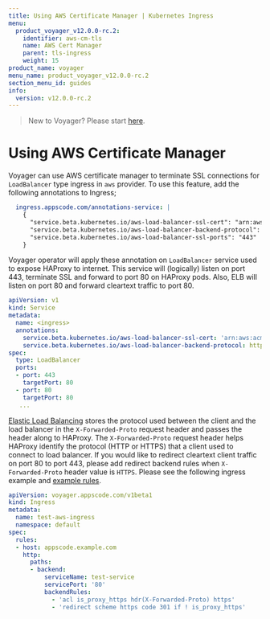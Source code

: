 ```yaml
---
title: Using AWS Certificate Manager | Kubernetes Ingress
menu:
  product_voyager_v12.0.0-rc.2:
    identifier: aws-cm-tls
    name: AWS Cert Manager
    parent: tls-ingress
    weight: 15
product_name: voyager
menu_name: product_voyager_v12.0.0-rc.2
section_menu_id: guides
info:
  version: v12.0.0-rc.2
---
```


> New to Voyager? Please start [here](/products/voyager/v12.0.0-rc.2/concepts/overview).

# Using AWS Certificate Manager

Voyager can use AWS certificate manager to terminate SSL connections for `LoadBalancer` type ingress in `aws` provider. To use this feature,
add the following annotations to Ingress;

```yaml
  ingress.appscode.com/annotations-service: |
    {
      "service.beta.kubernetes.io/aws-load-balancer-ssl-cert": "arn:aws:acm:...",
      "service.beta.kubernetes.io/aws-load-balancer-backend-protocol": "http",
      "service.beta.kubernetes.io/aws-load-balancer-ssl-ports": "443"
    }
```

Voyager operator will apply these annotation on `LoadBalancer` service used to expose HAProxy to internet.
This service will (logically) listen on port 443, terminate SSL and forward to port 80 on HAProxy pods. Also,
ELB will listen on port 80 and forward cleartext traffic to port 80.

```yaml
apiVersion: v1
kind: Service
metadata:
  name: <ingress>
  annotations:
    service.beta.kubernetes.io/aws-load-balancer-ssl-cert: 'arn:aws:acm:...'
    service.beta.kubernetes.io/aws-load-balancer-backend-protocol: http
spec:
  type: LoadBalancer
  ports:
  - port: 443
    targetPort: 80
  - port: 80
    targetPort: 80
   ...
```
[Elastic Load Balancing](http://docs.aws.amazon.com/elasticloadbalancing/latest/classic/x-forwarded-headers.html#x-forwarded-proto)
stores the protocol used between the client and the load balancer in the `X-Forwarded-Proto` request
header and passes the header along to HAProxy. The `X-Forwarded-Proto` request header helps HAProxy
identify the protocol (HTTP or HTTPS) that a client used to connect to load balancer. If you would
like to redirect cleartext client traffic on port 80 to port 443, please add redirect backend rules
when `X-Forwarded-Proto` header value is `HTTPS`. Please see the following ingress example and
[example rules](https://www.exratione.com/2014/10/managing-haproxy-configuration-when-your-server-may-or-may-not-be-behind-an-ssl-terminating-proxy/).

```yaml
apiVersion: voyager.appscode.com/v1beta1
kind: Ingress
metadata:
  name: test-aws-ingress
  namespace: default
spec:
  rules:
  - host: appscode.example.com
    http:
      paths:
      - backend:
          serviceName: test-service
          servicePort: '80'
          backendRules:
            - 'acl is_proxy_https hdr(X-Forwarded-Proto) https'
            - 'redirect scheme https code 301 if ! is_proxy_https'
```
